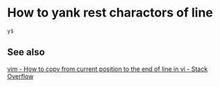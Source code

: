 # How to yank rest charactors of line

    y$

## See also

[vim - How to copy from current position to the end of line in vi - Stack Overflow](https://stackoverflow.com/questions/7764176/how-to-copy-from-current-position-to-the-end-of-line-in-vi/7764203)

